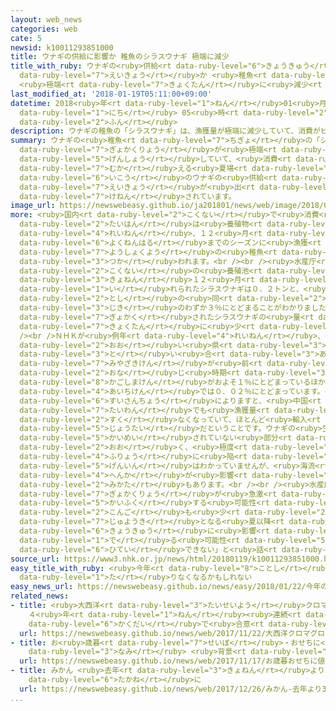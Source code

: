 ```yaml
---
layout: web_news
categories: web
cate: 5
newsid: k10011293851000
title: ウナギの供給に影響か 稚魚のシラスウナギ 極端に減少
title_with_ruby: ウナギの<ruby>供給<rt data-ruby-level="6">きょうきゅう</rt></ruby>に<ruby>影響<rt
  data-ruby-level="7">えいきょう</rt></ruby>か <ruby>稚魚<rt data-ruby-level="7">ちぎょ</rt></ruby>のシラスウナギ
  <ruby>極端<rt data-ruby-level="7">きょくたん</rt></ruby>に<ruby>減少<rt data-ruby-level="5">げんしょう</rt></ruby>
last_modified_at: '2018-01-19T05:11:00+09:00'
datetime: 2018<ruby>年<rt data-ruby-level="1">ねん</rt></ruby>01<ruby>月<rt data-ruby-level="1">がつ</rt></ruby>19<ruby>日<rt
  data-ruby-level="1">にち</rt></ruby> 05<ruby>時<rt data-ruby-level="2">じ</rt></ruby>11<ruby>分<rt
  data-ruby-level="2">ふん</rt></ruby>
description: ウナギの稚魚の「シラスウナギ」は、漁獲量が極端に減少していて、消費がピークを迎える夏場以降のウナギの供給に影響が出ないか、懸念されています。
summary: ウナギの<ruby>稚魚<rt data-ruby-level="7">ちぎょ</rt></ruby>の「シラスウナギ」は、<ruby>漁獲量<rt
  data-ruby-level="7">ぎょかくりょう</rt></ruby>が<ruby>極端<rt data-ruby-level="7">きょくたん</rt></ruby>に<ruby>減少<rt
  data-ruby-level="5">げんしょう</rt></ruby>していて、<ruby>消費<rt data-ruby-level="4">しょうひ</rt></ruby>がピークを<ruby>迎<rt
  data-ruby-level="7">むか</rt></ruby>える<ruby>夏場<rt data-ruby-level="2">なつば</rt></ruby><ruby>以降<rt
  data-ruby-level="6">いこう</rt></ruby>のウナギの<ruby>供給<rt data-ruby-level="6">きょうきゅう</rt></ruby>に<ruby>影響<rt
  data-ruby-level="7">えいきょう</rt></ruby>が<ruby>出<rt data-ruby-level="1">で</rt></ruby>ないか、<ruby>懸念<rt
  data-ruby-level="7">けねん</rt></ruby>されています。
image_url: https://newswebeasy.github.io/ja201801/news/web/image/2018/01/19/K10011293851_1801190510_1801190512_01_03.jpg
more: <ruby>国内<rt data-ruby-level="2">こくない</rt></ruby>で<ruby>消費<rt data-ruby-level="4">しょうひ</rt></ruby>されるウナギの<ruby>大半<rt
  data-ruby-level="2">たいはん</rt></ruby>は<ruby>養殖物<rt data-ruby-level="7">ようしょくもの</rt></ruby>で、<ruby>例年<rt
  data-ruby-level="4">れいねん</rt></ruby>、１２<ruby>月<rt data-ruby-level="1">がつ</rt></ruby>から<ruby>翌年春<rt
  data-ruby-level="6">よくねんはる</rt></ruby>までのシーズンに<ruby>漁獲<rt data-ruby-level="7">ぎょかく</rt></ruby>されたシラスウナギが、<ruby>養殖用<rt
  data-ruby-level="7">ようしょくよう</rt></ruby>の<ruby>稚魚<rt data-ruby-level="7">ちぎょ</rt></ruby>として<ruby>使<rt
  data-ruby-level="3">つか</rt></ruby>われます。<br /><br /><ruby>水産庁<rt data-ruby-level="6">すいさんちょう</rt></ruby>のまとめによりますと、<ruby>国内<rt
  data-ruby-level="2">こくない</rt></ruby>の<ruby>養殖池<rt data-ruby-level="7">ようしょくいけ</rt></ruby>に<ruby>去年<rt
  data-ruby-level="3">きょねん</rt></ruby>１２<ruby>月<rt data-ruby-level="1">がつ</rt></ruby>に<ruby>入<rt
  data-ruby-level="1">い</rt></ruby>れられたシラスウナギは０．２トンと、<ruby>前<rt data-ruby-level="2">まえ</rt></ruby>の<ruby>年<rt
  data-ruby-level="2">とし</rt></ruby>の<ruby>同<rt data-ruby-level="2">おな</rt></ruby>じ<ruby>時期<rt
  data-ruby-level="3">じき</rt></ruby>のわずか３％にとどまることがわかりました。これは、<ruby>今<rt data-ruby-level="2">いま</rt></ruby>シーズンに<ruby>漁獲<rt
  data-ruby-level="7">ぎょかく</rt></ruby>されたシラスウナギの<ruby>量<rt data-ruby-level="4">りょう</rt></ruby>が<ruby>極端<rt
  data-ruby-level="7">きょくたん</rt></ruby>に<ruby>少<rt data-ruby-level="2">すく</rt></ruby>なくなっているためです。<br
  /><br />ＮＨＫが<ruby>例年<rt data-ruby-level="4">れいねん</rt></ruby>、<ruby>漁獲量<rt data-ruby-level="7">ぎょかくりょう</rt></ruby>が<ruby>多<rt
  data-ruby-level="2">おお</rt></ruby>い<ruby>県<rt data-ruby-level="3">けん</rt></ruby>に<ruby>問<rt
  data-ruby-level="3">と</rt></ruby>い<ruby>合<rt data-ruby-level="3">あ</rt></ruby>わせたところ、<ruby>宮崎県<rt
  data-ruby-level="7">みやざきけん</rt></ruby>が<ruby>前<rt data-ruby-level="2">まえ</rt></ruby>のシーズンの<ruby>同<rt
  data-ruby-level="2">おな</rt></ruby>じ<ruby>時期<rt data-ruby-level="3">じき</rt></ruby>のおよそ２％、<ruby>鹿児島県<rt
  data-ruby-level="8">かごしまけん</rt></ruby>がおよそ１％にとどまっているほか、<ruby>静岡県<rt data-ruby-level="7">しずおかけん</rt></ruby>では０．０４％、<ruby>愛知県<rt
  data-ruby-level="4">あいちけん</rt></ruby>では０．０２％にとどまっています。<br /><br />また、<ruby>水産庁<rt
  data-ruby-level="6">すいさんちょう</rt></ruby>によりますと、<ruby>中国<rt data-ruby-level="2">ちゅうごく</rt></ruby>や<ruby>台湾<rt
  data-ruby-level="7">たいわん</rt></ruby>でも<ruby>漁獲量<rt data-ruby-level="7">ぎょかくりょう</rt></ruby>が<ruby>少<rt
  data-ruby-level="2">すく</rt></ruby>なくなっていて、ほとんど<ruby>輸入<rt data-ruby-level="5">ゆにゅう</rt></ruby>できない<ruby>状態<rt
  data-ruby-level="5">じょうたい</rt></ruby>だということです。ウナギの<ruby>生態<rt data-ruby-level="5">せいたい</rt></ruby>は<ruby>解明<rt
  data-ruby-level="5">かいめい</rt></ruby>されていない<ruby>部分<rt data-ruby-level="3">ぶぶん</rt></ruby>が<ruby>多<rt
  data-ruby-level="2">おお</rt></ruby>く、<ruby>極度<rt data-ruby-level="4">きょくど</rt></ruby>の<ruby>不漁<rt
  data-ruby-level="4">ふりょう</rt></ruby>に<ruby>陥<rt data-ruby-level="7">おちい</rt></ruby>っている<ruby>原因<rt
  data-ruby-level="5">げんいん</rt></ruby>はわかっていませんが、<ruby>海流<rt data-ruby-level="3">かいりゅう</rt></ruby>の<ruby>変化<rt
  data-ruby-level="4">へんか</rt></ruby>が<ruby>影響<rt data-ruby-level="7">えいきょう</rt></ruby>しているのではないかという<ruby>見方<rt
  data-ruby-level="2">みかた</rt></ruby>もあります。<br /><br /><ruby>水産庁<rt data-ruby-level="6">すいさんちょう</rt></ruby>は「<ruby>漁獲量<rt
  data-ruby-level="7">ぎょかくりょう</rt></ruby>が<ruby>急激<rt data-ruby-level="6">きゅうげき</rt></ruby>に<ruby>回復<rt
  data-ruby-level="5">かいふく</rt></ruby>する<ruby>可能性<rt data-ruby-level="5">かのうせい</rt></ruby>もあるが、<ruby>今後<rt
  data-ruby-level="2">こんご</rt></ruby>も<ruby>少<rt data-ruby-level="2">すく</rt></ruby>ないままだと<ruby>需要期<rt
  data-ruby-level="7">じゅようき</rt></ruby>となる<ruby>夏以降<rt data-ruby-level="6">なついこう</rt></ruby>のウナギの<ruby>供給<rt
  data-ruby-level="6">きょうきゅう</rt></ruby>に<ruby>影響<rt data-ruby-level="7">えいきょう</rt></ruby>が<ruby>出<rt
  data-ruby-level="1">で</rt></ruby>る<ruby>可能性<rt data-ruby-level="5">かのうせい</rt></ruby>は<ruby>否定<rt
  data-ruby-level="6">ひてい</rt></ruby>できない」と<ruby>話<rt data-ruby-level="2">はな</rt></ruby>しています。
source_url: https://www3.nhk.or.jp/news/html/20180119/k10011293851000.html
easy_title_with_ruby: <ruby>今年<rt data-ruby-level="8">ことし</rt></ruby>の<ruby>夏<rt data-ruby-level="2">なつ</rt></ruby>はうなぎが<ruby>足<rt
  data-ruby-level="1">た</rt></ruby>りなくなるかもしれない
easy_news_url: https://newswebeasy.github.io/news/easy/2018/01/22/今年の夏はうなぎが足りなくなるかもしれない
related_news:
- title: <ruby>大西洋<rt data-ruby-level="3">たいせいよう</rt></ruby>クロマグロ <ruby>漁獲枠<rt data-ruby-level="7">ぎょかくわく</rt></ruby>
    ４<ruby>年<rt data-ruby-level="1">ねん</rt></ruby><ruby>連続<rt data-ruby-level="4">れんぞく</rt></ruby><ruby>拡大<rt
    data-ruby-level="6">かくだい</rt></ruby>で<ruby>合意<rt data-ruby-level="3">ごうい</rt></ruby>
  url: https://newswebeasy.github.io/news/web/2017/11/22/大西洋クロマグロ-漁獲枠-4年連続拡大で合意
- title: お<ruby>歳暮<rt data-ruby-level="7">せいぼ</rt></ruby>・おせちに<ruby>値上<rt data-ruby-level="6">ねあ</rt></ruby>げの<ruby>波<rt
    data-ruby-level="3">なみ</rt></ruby> <ruby>背景<rt data-ruby-level="6">はいけい</rt></ruby>は
  url: https://newswebeasy.github.io/news/web/2017/11/17/お歳暮おせちに値上げの波-背景は
- title: みかん <ruby>去年<rt data-ruby-level="3">きょねん</rt></ruby>より30％<ruby>近<rt data-ruby-level="2">ちか</rt></ruby>く<ruby>高値<rt
    data-ruby-level="6">たかね</rt></ruby>に
  url: https://newswebeasy.github.io/news/web/2017/12/26/みかん-去年より30近く高値に
...
```

